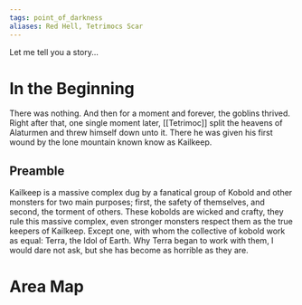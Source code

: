 ```yaml
---
tags: point_of_darkness
aliases: Red Hell, Tetrimocs Scar
---
```


Let me tell you a story...

# In the Beginning
There was nothing. And then for a moment and forever, the goblins thrived. Right after that, one single moment later, [[Tetrimoc]] split the heavens of Alaturmen and threw himself down unto it. There he was given his first wound by the lone mountain known know as Kailkeep.

## Preamble
Kailkeep is a massive complex dug by a fanatical group of Kobold and other monsters for two main purposes; first, the safety of themselves, and second, the torment of others. These kobolds are wicked and crafty, they rule this massive complex, even stronger monsters respect them as the true keepers of Kailkeep. Except one, with whom the collective of kobold work as equal: Terra, the Idol of Earth. Why Terra began to work with them, I would dare not ask, but she has become as horrible as they are.

# Area Map
